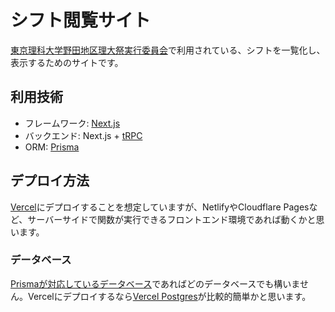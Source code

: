 # シフト閲覧サイト

[東京理科大学野田地区理大祭実行委員会](https://nodaridaisai.com)で利用されている、シフトを一覧化し、表示するためのサイトです。

## 利用技術

- フレームワーク: [Next.js](https://nextjs.org)
- バックエンド: Next.js + [tRPC](https://trpc.io)
- ORM: [Prisma](https://prisma.io)

## デプロイ方法

[Vercel](https://vercel.com)にデプロイすることを想定していますが、NetlifyやCloudflare Pagesなど、サーバーサイドで関数が実行できるフロントエンド環境であれば動くかと思います。

### データベース

[Prismaが対応しているデータベース](https://www.prisma.io/docs/orm/reference/supported-databases)であればどのデータベースでも構いません。Vercelにデプロイするなら[Vercel Postgres](https://vercel.com/docs/storage/vercel-postgres)が比較的簡単かと思います。
